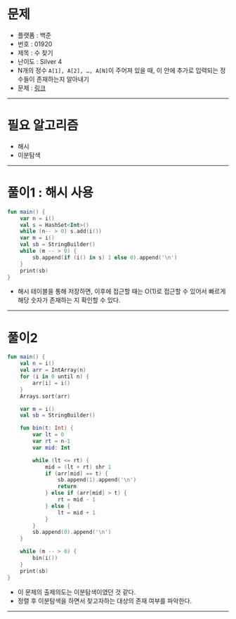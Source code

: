 # 문제
- 플랫폼 : 백준
- 번호 : 01920
- 제목 : 수 찾기
- 난이도 : Silver 4
- N개의 정수 `A[1], A[2], …, A[N]`이 주어져 있을 때, 이 안에 추가로 입력되는 정수들이 존재하는지 알아내기
- 문제 : <a href="https://www.acmicpc.net/problem/1920" target="_blank">링크</a>

---

# 필요 알고리즘
- 해시
- 이분탐색

---

# 풀이1 : 해시 사용
```kotlin
fun main() {
    var n = i()
    val s = HashSet<Int>()
    while (n-- > 0) s.add(i())
    var m = i()
    val sb = StringBuilder()
    while (m -- > 0) {
        sb.append(if (i() in s) 1 else 0).append('\n')
    }
    print(sb)
}
```
- 해시 테이블을 통해 저장하면, 이후에 접근할 때는 O(1)로 접근할 수 있어서 빠르게 해당 숫자가 존재하는 지 확인할 수 있다.

---

# 풀이2
```kotlin
fun main() {
    val n = i()
    val arr = IntArray(n)
    for (i in 0 until n) {
        arr[i] = i()
    }
    Arrays.sort(arr)

    var m = i()
    val sb = StringBuilder()

    fun bin(t: Int) {
        var lt = 0
        var rt = n-1
        var mid: Int

        while (lt <= rt) {
            mid = (lt + rt) shr 1
            if (arr[mid] == t) {
                sb.append(1).append('\n')
                return
            } else if (arr[mid] > t) {
                rt = mid - 1
            } else {
                lt = mid + 1
            }
        }
        sb.append(0).append('\n')
    }

    while (m -- > 0) {
        bin(i())
    }
    print(sb)
}
```
- 이 문제의 출제의도는 이분탐색이였던 것 같다.
- 정렬 후 이분탐색을 하면서 찾고자하는 대상의 존재 여부를 파악한다.

---
